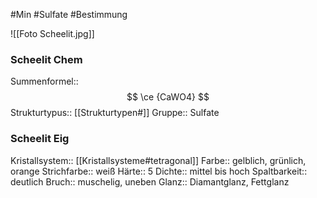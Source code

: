 #Min #Sulfate #Bestimmung 

![[Foto Scheelit.jpg]]
<!--ID: 1705934303263-->


### Scheelit Chem

Summenformel:: $$ \ce {CaWO4} $$
Strukturtypus:: [[Strukturtypen#]]
Gruppe:: Sulfate
<!--ID: 1705934303267-->


### Scheelit Eig

Kristallsystem:: [[Kristallsysteme#tetragonal]]
Farbe:: gelblich, grünlich, orange
Strichfarbe:: weiß
Härte:: 5
Dichte:: mittel bis hoch
Spaltbarkeit:: deutlich
Bruch:: muschelig, uneben
Glanz:: Diamantglanz, Fettglanz
<!--ID: 1705934303272-->






